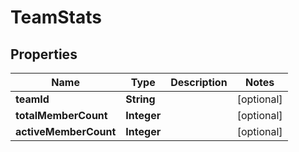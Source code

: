 

# TeamStats


## Properties

| Name | Type | Description | Notes |
|------------ | ------------- | ------------- | -------------|
|**teamId** | **String** |  |  [optional] |
|**totalMemberCount** | **Integer** |  |  [optional] |
|**activeMemberCount** | **Integer** |  |  [optional] |



